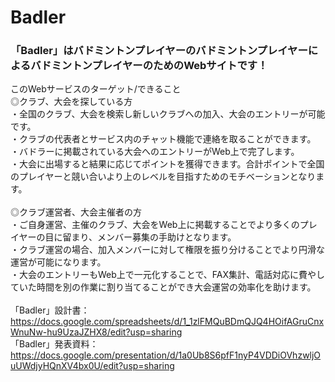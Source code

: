 # Badler

### 「Badler」はバドミントンプレイヤーのバドミントンプレイヤーによるバドミントンプレイヤーのためのWebサイトです！

このWebサービスのターゲット/できること<br>
◎クラブ、大会を探している方<br>
・全国のクラブ、大会を検索し新しいクラブへの加入、大会のエントリーが可能です。<br>
・クラブの代表者とサービス内のチャット機能で連絡を取ることができます。<br>
・バドラーに掲載されている大会へのエントリーがWeb上で完了します。<br>
・大会に出場すると結果に応じてポイントを獲得できます。合計ポイントで全国のプレイヤーと競い合いより上のレベルを目指すためのモチベーションとなります。<br>
<br>
◎クラブ運営者、大会主催者の方<br>
・ご自身運営、主催のクラブ、大会をWeb上に掲載することでより多くのプレイヤーの目に留まり、メンバー募集の手助けとなります。<br>
・クラブ運営の場合、加入メンバーに対して権限を振り分けることでより円滑な運営が可能になります。<br>
・大会のエントリーもWeb上で一元化することで、FAX集計、電話対応に費やしていた時間を別の作業に割り当てることができ大会運営の効率化を助けます。<br>
<br>
「Badler」設計書：https://docs.google.com/spreadsheets/d/1_1zlFMQuBDmQJQ4HOifAGruCnxWnuNw-hu9UzaJZHX8/edit?usp=sharing<br>
「Badler」発表資料：https://docs.google.com/presentation/d/1a0Ub8S6pfF1nyP4VDDiOVhzwljOuUWdjyHQnXV4bx0U/edit?usp=sharing
